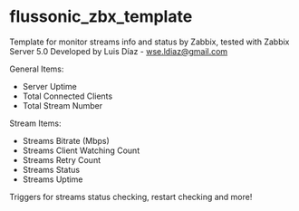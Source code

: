 # flussonic_zbx_template
Template for monitor streams info and status by Zabbix, tested with Zabbix Server 5.0
Developed by Luis Díaz - wse.ldiaz@gmail.com 

General Items:
- Server Uptime
- Total Connected Clients
- Total Stream Number

Stream Items:
- Streams Bitrate (Mbps)
- Streams Client Watching Count
- Streams Retry Count
- Streams Status
- Streams Uptime

Triggers for streams status checking, restart checking and more!
